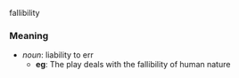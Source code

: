 fallibility
### Meaning
+ _noun_: liability to err
    + __eg__: The play deals with the fallibility of human nature
